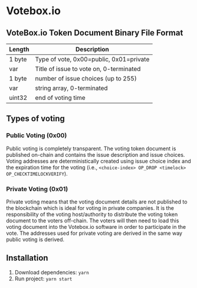 # Votebox.io

## VoteBox.io Token Document Binary File Format

| Length | Description                                |
| ------ | ------------------------------------------ |
| 1 byte | Type of vote, 0x00=public, 0x01=private    |
| var    | Title of issue to vote on, 0-terminated    |
| 1 byte | number of issue choices (up to 255)        |
| var    | string array, 0-terminated                 |
| uint32 | end of voting time                         |

## Types of voting

### Public Voting (0x00)

Public voting is completely transparent.  The voting token document is published on-chain and contains the issue description and issue choices.  Voting addresses are deterministically created using issue choice index and the expiration time for the voting (i.e., `<choice-index> OP_DROP <timelock> OP_CHECKTIMELOCKVERIFY`).

### Private Voting (0x01)

Private voting means that the voting document details are not published to the blockchain which is ideal for voting in private companies.  It is the responsibility of the voting host/authority to distribute the voting token document to the voters off-chain.  The voters will then need to load this voting document into the Votebox.io software in order to participate in the vote.  The addresses used for private voting are derived in the same way public voting is derived.

## Installation

1. Download dependencies: `yarn`
2. Run project: `yarn start`
